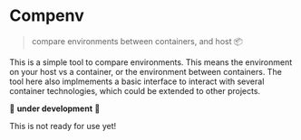 # Compenv

> compare environments between containers, and host 📦️

This is a simple tool to compare environments. This means the environment on your
host vs a container, or the environment between containers. The tool here also implmements
a basic interface to interact with several container technologies, which could
be extended to other projects.

🚧️ **under development** 🚧️

This is not ready for use yet!
